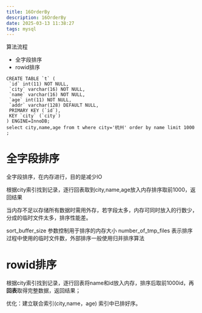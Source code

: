 ```yaml
---
title: 16OrderBy
description: 16OrderBy
date: 2025-03-13 11:38:27
tags: mysql
---
```

算法流程
- 全字段排序
- rowid排序

```
CREATE TABLE `t` (
 `id` int(11) NOT NULL,
 `city` varchar(16) NOT NULL,
 `name` varchar(16) NOT NULL,
 `age` int(11) NOT NULL,
 `addr` varchar(128) DEFAULT NULL,
 PRIMARY KEY (`id`),
 KEY `city` (`city`)
) ENGINE=InnoDB;
select city,name,age from t where city='杭州' order by name limit 1000 ;
```

# 全字段排序
全字段排序，在内存进行，目的是减少IO

根据city索引找到记录，逐行回表取到city,name,age放入内存排序取前1000，返回结果

当内存不足以存储所有数据时需用外存，若字段太多，内存可同时放入的行数少，分成的临时文件太多，排序性能差。

sort_buffer_size 参数控制用于排序的内存大小
number_of_tmp_files 表示排序过程中使用的临时文件数，外部排序一般使用归并排序算法


# rowid排序
根据city索引找到记录，逐行回表将name和id放入内存，排序后取前1000id，再**回表**取得完整数据，返回结果；

优化：建立联合索引(city,name，age) 索引中已排好序。





